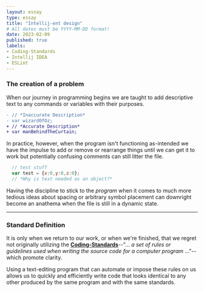```yaml
---
layout: essay
type: essay
title: "Intellij-ent design"
# All dates must be YYYY-MM-DD format!
date: 2023-02-09
published: true
labels:
- Coding-Standards
- Intellij IDEA
- ESLint
---
```

### The creation of a problem

When our journey in programming begins we are taught to add descriptive text to any commands or variables with their purposes.

```diff
- // *Inaccurate Description*
- var wizardOfOz;
+ // *Accurate Description*
+ var manBehindTheCurtain;
```

In practice, however, when the program isn't functioning as-intended we have the impulse to add or remove or rearrange things until we can get it to work but potentially confusing comments can still litter the file.

```js
  // test stuff
  var test = {x:0,y:0,z:0};
  // *Why is test needed as an object?*
```

Having the discipline to stick to the *program* when it comes to much more tedious ideas about spacing or arbitrary symbol placement can downright become an anathema when the file is still in a dynamic state.

---
### Standard Definition

It is only when we return to our work, or when we're finished, that we regret not originally utilizing the [**Coding-Standards**](https://en.wikipedia.org/wiki/Programming_style)--"... *a set of rules or guidelines used when writing the source code for a computer program* ..."--which promote clarity.

Using a text-editing program that can automate or impose these rules on us allows us to quickly and efficiently write code that looks identical to any other produced by the same program and with the same standards.
